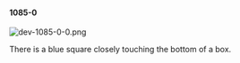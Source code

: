 #### 1085-0
![dev-1085-0-0.png](https://github.com/lil-lab/nlvr/raw/master/nlvr/dev/images/3/dev-1085-0-0.png "dev-1085-0-0.png")

There is a blue square closely touching the bottom of a box.